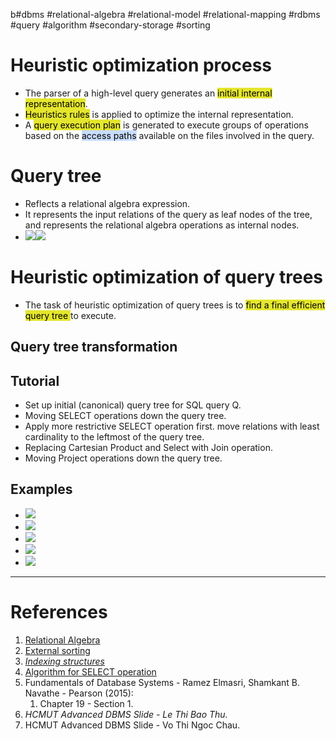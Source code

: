 b#dbms #relational-algebra #relational-model #relational-mapping #rdbms #query #algorithm #secondary-storage #sorting  

# Heuristic optimization process
- The parser of a high-level query generates an <mark style="background: #e4e62d;">initial internal representation</mark>.
- <mark style="background: #e4e62d;">Heuristics rules</mark> is applied to optimize the internal representation.
- A <mark style="background: #e4e62d;">query execution plan</mark> is generated to execute groups of operations based on the <mark style="background: #ADCCFFA6;">access paths</mark> available on the files involved in the query.
# Query tree
- Reflects a relational algebra expression. 
- It represents the input relations of the query as leaf nodes of the tree, and represents the relational algebra operations as internal nodes.
- ![](Pasted%20image%2020241215135548.png)![](Pasted%20image%2020241215135328.png)
# Heuristic optimization of query trees
- The task of heuristic optimization of query trees is to <mark style="background: #e4e62d;">find a final efficient query tree </mark>to execute.
## Query tree transformation
## Tutorial
- Set up initial (canonical) query tree for SQL query Q.
- Moving SELECT operations down the query tree.
- Apply more restrictive SELECT operation first. move relations with least cardinality to the leftmost of the query tree.
- Replacing Cartesian Product and Select with Join operation.
- Moving Project operations down the query tree.
## Examples
- ![](Pasted%20image%2020241215160517.png)
- ![](Pasted%20image%2020241215160529.png)
- ![](Pasted%20image%2020241215160537.png)
- ![](Pasted%20image%2020241215160543.png)
- ![](Pasted%20image%2020241215160552.png)

---
# References
1. [Relational Algebra](Relational%20Algebra.md)
2. [External sorting](External%20sorting.md)
3. *[Indexing structures](Indexing%20structures.md)*
4. [Algorithm for SELECT operation](Algorithm%20for%20SELECT%20operation.md)
5. Fundamentals of Database Systems - Ramez Elmasri, Shamkant B. Navathe - Pearson (2015):
	1. Chapter 19 - Section 1.
6. *HCMUT Advanced DBMS Slide - Le Thi Bao Thu.*
7. HCMUT Advanced DBMS Slide - Vo Thi Ngoc Chau.